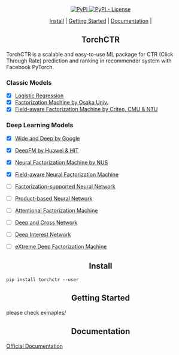<p align="center">
<a href="https://pypi.org/project/torchctr/">
    <img alt="PyPI" src="https://img.shields.io/pypi/v/torchctr.svg">
</a>
<a href='https://github.com/guokr/torchctr/blob/master/LICENSE'>
    <img alt="PyPI - License" src="https://img.shields.io/pypi/l/gnes.svg">
</a>
</p>


<p align="center">
  <a href="#install">Install</a> |
  <a href="#getting-started">Getting Started</a> |
  <a href="#documentation">Documentation</a> |
</p>



<h2 align="center">TorchCTR</h2>

TorchCTR is a scalable and easy-to-use ML package for CTR (Click Through Rate) prediction and ranking in recommender system with Facebook PyTorch.

### Classic Models

- [x] [Logistic Regression](https://en.wikipedia.org/wiki/Logistic_regression)
- [x] [Factorization Machine by Osaka Univ.](https://www.csie.ntu.edu.tw/~b97053/paper/Rendle2010FM.pdf)
- [x] [Field-aware Factorization Machine by Criteo, CMU & NTU](https://www.csie.ntu.edu.tw/~cjlin/papers/ffm.pdf)

### Deep Learning Models

- [x] [Wide and Deep by Google](https://arxiv.org/abs/1606.07792)
- [x] [DeepFM by Huawei & HIT](https://arxiv.org/abs/1703.04247)
- [x] [Neural Factorization Machine by NUS](https://arxiv.org/pdf/1708.05027.pdf)
- [x] [Field-aware Neural Factorization Machine](https://arxiv.org/abs/1902.09096)
- [ ] [Factorization-supported Neural Network](https://arxiv.org/abs/1601.02376)
- [ ] [Product-based Neural Network](https://arxiv.org/abs/1611.00144)
- [ ] [Attentional Factorization Machine](https://arxiv.org/abs/1708.04617)
- [ ] [Deep and Cross Network](https://arxiv.org/abs/1708.05123)
- [ ] [Deep Interest Network](https://arxiv.org/abs/1706.06978)
- [ ] [eXtreme Deep Factorization Machine](https://arxiv.org/abs/1803.05170)


<h2 align="center">Install</h2>

`pip install torchctr --user`

<h2 align="center">Getting Started</h2>

please check exmaples/

<h2 align="center">Documentation</h2>

[Official Documentation](https://guokr.github.io/TorchCTR/)

